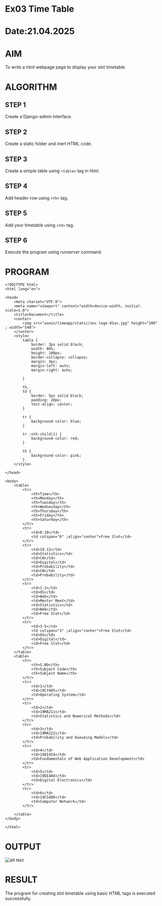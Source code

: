 # Ex03 Time Table
# Date:21.04.2025
# AIM
To write a html webpage page to display your slot timetable.

# ALGORITHM
## STEP 1
Create a Django-admin Interface.

## STEP 2
Create a static folder and inert HTML code.

## STEP 3
Create a simple table using `<table>` tag in html.

## STEP 4
Add header row using `<th>` tag.

## STEP 5
Add your timetable using `<td>` tag.

## STEP 6
Execute the program using runserver command.

# PROGRAM
```
<!DOCTYPE html>
<html lang="en">

<head>
    <meta charset="UTF-8">
    <meta name="viewport" content="width=device-width, initial-scale=1.0">
    <title>Document</title>
    <center>
        <img src="aswin/timeapp/static/sec-logo-01as.jpg" height="100" ; width="540">
    </center>
    <style>
        table {
            border: 3px solid black;
            width: 80%;
            height: 100px;
            border-collapse: collapse;
            margin: 3px;
            margin-left: auto;
            margin-right: auto;

        }

        th,
        td {
            border: 5px solid black;
            padding: 20px;
            text-align: center;
        }

        tr {
            background-color: blue;
        }

        tr :nth-child(1) {
            background-color: red;
        }

        th {
            background-color: pink;
        }
    </style>

</head>

<body>
    <table>
        <tr>
            <th>Time</th>
            <th>Monday</th>
            <th>Tuesday</th>
            <th>Wednesday</th>
            <th>Thursday</th>
            <th>Friday</th>
            <th>Saturday</th>
        </tr>
        <tr>
            <td>8-10</td>
            <td colspan="6" ;align="center">Free Slot</td>
        </tr>
        <tr>
            <td>10-12</td>
            <td>Statistics</td>
            <td>CN</td>
            <td>Digital</td>
            <td>Probability</td>
            <td>CN</td>
            <td>Probability</td>
        </tr>
        <tr>
            <td>1-3</td>
            <td>OS</td>
            <td>Web</td>
            <td>Mentor Meet</td>
            <td>Statistics</td>
            <td>Web</td>
            <td>Free Slot</td>
        </tr>
        <tr>
            <td>3-5</td>
            <td colspan="3" ;align="center">Free Slot</td>
            <td>OS</td>
            <td>Digital</td>
            <td>Free Slot</td>
        </tr>
    </table>
    <table>
        <tr>
            <th>S.NO</th>
            <th>Subject Code</th>
            <th>Subject Name</th>
        </tr>
        <tr>
            <td>1</td>
            <td>19CY405</td>
            <td>Operating System</td>
        </tr>
        <tr>
            <td>2</td>
            <td>19MA211</td>
            <td>Statistics and Numerical Methods</td>
        </tr>
        <tr>
            <td>3</td>
            <td>19MA222</td>
            <td>Probability and Queueing Models</td>
        </tr>
        <tr>
            <td>4</td>
            <td>19AI414</td>
            <td>Fundamentals of Web Application Development</td>
        </tr>
        <tr>
            <td>5</td>
            <td>19EE404</td>
            <td>Digital Electronics</td>
        </tr>
        <tr>
            <td>6</td>
            <td>19CS406</td>
            <td>Computer Network</td>
        </tr>

    </table>
</body>

</html>

```
# OUTPUT
![alt text](<Screenshot 2025-04-01 153259.png>)
# RESULT
The program for creating slot timetable using basic HTML tags is executed successfully.
